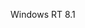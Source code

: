 <Token xmlns:xlink="http://www.w3.org/1999/xlink">Windows RT 8.1</Token>

<!--HONumber=Mar16_HO1-->


